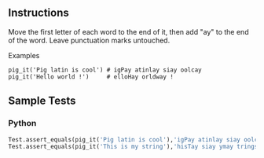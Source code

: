## Instructions

Move the first letter of each word to the end of it, then add "ay" to the end of the word. Leave punctuation marks untouched.

Examples
~~~
pig_it('Pig latin is cool') # igPay atinlay siay oolcay
pig_it('Hello world !')     # elloHay orldway !
~~~

## Sample Tests

### Python

~~~ py
Test.assert_equals(pig_it('Pig latin is cool'),'igPay atinlay siay oolcay')
Test.assert_equals(pig_it('This is my string'),'hisTay siay ymay tringsay')
~~~